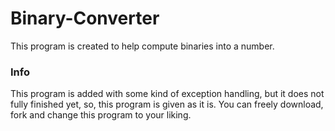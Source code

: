 # Binary-Converter
This program is created to help compute binaries into a number. 

### Info
This program is added with some kind of exception handling, but it does not fully finished yet, so, this program is given as it is. 
You can freely download, fork and change this program to your liking.
